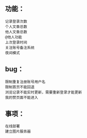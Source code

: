 ## 功能：
    记录登录次数
    个人文章总数
    他人文章总数
    @他人功能
    上次登录时间
    关注账号备注系统
    夜间模式

## bug：
    限制重复注册账号用户名
    限制首页不能回退
    浏览记录不能实时更新，需要重新登录才能更新
    我的赞页面不能进入

## 事项：
    在线部署
    建立图片服务器
